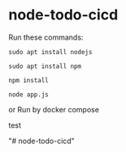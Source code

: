 # node-todo-cicd

Run these commands:


`sudo apt install nodejs`


`sudo apt install npm`


`npm install`

`node app.js`

or Run by docker compose

test

"# node-todo-cicd" 
